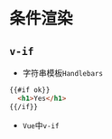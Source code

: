 # 条件渲染
## `v-if`
- 字符串模板`Handlebars`
```html
{{#if ok}}
  <h1>Yes</h1>
{{/if}}   
```
- `Vue`中`v-if`
```html

```
